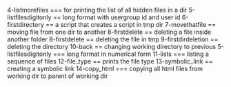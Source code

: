 4-listmorefiles === for printing the list of all hidden files in a dir
5-listfilesdigitonly == long format with usergroup id and user id
6-firstdirectory == a script that creates a script in tmp dir
7-movethatfile == moving file from one dir to another
8-firstdelete == deleting a file inside another folder
8-firstdelete == deleting the file in tmp
9-firstdirdeletion == deleting the directory
10-back == changing working directory to previous
5-listfilesdigitonly === long format in numerical form
11-lists === listing a sequence of files
12-file_type == prints the file type 
13-symbolic_link == creating a symbolic link
14-copy_html === copying all html files from working dir to parent of working dir
